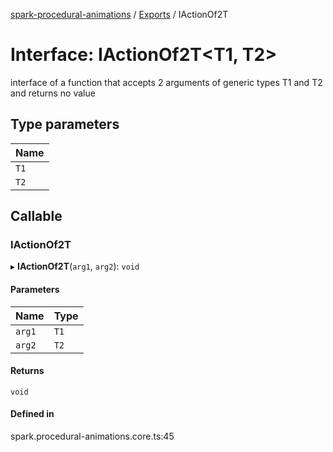 [spark-procedural-animations](../README.md) / [Exports](../modules.md) / IActionOf2T

# Interface: IActionOf2T<T1, T2\>

interface of a function that accepts 2 arguments of generic types T1 and T2
and returns no value

## Type parameters

| Name |
| :------ |
| `T1` |
| `T2` |

## Callable

### IActionOf2T

▸ **IActionOf2T**(`arg1`, `arg2`): `void`

#### Parameters

| Name | Type |
| :------ | :------ |
| `arg1` | `T1` |
| `arg2` | `T2` |

#### Returns

`void`

#### Defined in

spark.procedural-animations.core.ts:45
